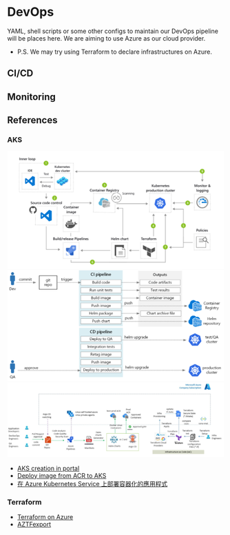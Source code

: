 # DevOps
YAML, shell scripts or some other configs to maintain our DevOps pipeline will be places here.
We are aiming to use Azure as our cloud provider.

- P.S. We may try using Terraform to declare infrastructures on Azure.

## CI/CD

## Monitoring

## References
### AKS
![k8s](./img/k8s-architecture-diagram.svg)
![k8s-cicd](./img/aks-cicd-flow.png)
![devops](./img/devops.jpg)
- [AKS creation in portal](https://www.youtube.com/watch?v=46xHCXbI9So)
- [Deploy image from ACR to AKS](https://learn.microsoft.com/en-us/azure/aks/cluster-container-registry-integration?tabs=azure-cli)
- [在 Azure Kubernetes Service 上部署容器化的應用程式](https://learn.microsoft.com/zh-tw/training/modules/aks-deploy-container-app/)

### Terraform
- [Terraform on Azure](https://learn.hashicorp.com/collections/terraform/azure-get-started)
- [AZTFexport](https://learn.microsoft.com/en-us/azure/developer/terraform/azure-export-for-terraform/export-resources-hcl)
